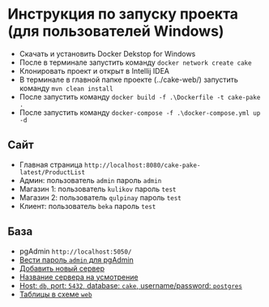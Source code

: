 # Инструкция по запуску проекта (для пользователей Windows)

- Скачать и установить Docker Dekstop for Windows
- После в терминале запустить команду `docker network create cake`
- Клонировать проект и открыт в Intellij IDEA
- В терминале в главной папке проекте (../cake-web/) запустить команду `mvn clean install`
- После запустить команду `docker build -f .\Dockerfile -t cake-pake .`
- После запустить команду `docker-compose -f .\docker-compose.yml up -d`

## Сайт
- Главная страница `http://localhost:8080/cake-pake-latest/ProductList`
- Админ: пользователь `admin` пароль `admin`
- Магазин 1: пользователь `kulikov` пароль `test`
- Магазин 2: пользователь `qulpinay` пароль `test`
- Клиент: пользователь `beka` пароль `test`

## База
- pgAdmin `http://localhost:5050/`
- [Вести пароль `admin` для pgAdmin](https://skr.sh/sEl226MHH6T?a)
- [Добавить новый сервер](https://skr.sh/sElZq5L0tgF?a)
- [Название сервера на усмотрение](https://skr.sh/sElEq2bSKDZ?a)
- [Host: `db`, port: `5432`, database: `cake`, username/password: `postgres`](https://skr.sh/sElcMRj4Knc?a)
- [Таблицы в схеме `web`](https://skr.sh/sElEzLrJEAk?a)
